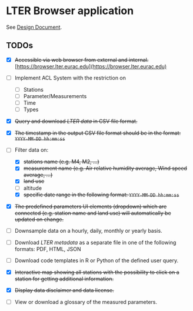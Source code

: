 # LTER Browser application

See [Design Document](https://gitlab.inf.unibz.it/lter/design/blob/master/browser.md).

## TODOs

* [x] ~~Accessible via web browser from external and internal.~~ [https://browser.lter.eurac.edu](https://browser.lter.eurac.edu)
* [ ] Implement ACL System with the restriction on
	* [ ] Stations
	* [ ] Parameter/Measurements
	* [ ] Time
	* [ ] Types
* [x] ~~Query and download *LTER data* in CSV file format.~~
* [x] ~~The timestamp in the output CSV file format should be in the format: `YYYY-MM-DD hh:mm:ss`~~
* [ ] Filter data on:
	* [x] ~~stations name (e.g. M4, M2, ...)~~
	* [x] ~~measurement name (e.g. Air relative humidity average, Wind speed average, ...)~~
	* [x] ~~land use~~
	* [ ] altitude
	* [x] ~~specific date range in the following format: `YYYY-MM-DD hh:mm:ss`~~
* [x] ~~The predefined parameters UI elements (dropdown) which are connected (e.g. station name and land use) will automatically be updated on change.~~
* [ ] Downsample data on a hourly, daily, monthly or yearly basis.
* [ ] Download *LTER metadata* as a separate file in one of the following formats: PDF, HTML, JSON
* [ ] Download code templates in R or Python of the defined user query.
* [x] ~~Interactive map showing all stations with the possibility to click on a station for getting additional information.~~
* [x] ~~Display data disclaimer and data license.~~
* [ ] View or download a glossary of the measured parameters.


